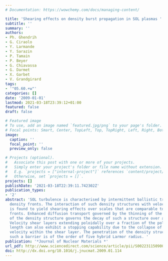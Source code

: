 ```yaml
---
# Documentation: https://wowchemy.com/docs/managing-content/

title: 'Shearing effects on density burst propagation in SOL plasmas '
subtitle: ''
summary: ''
authors:
- Ph. Ghendrih
- G. Ciraolo
- Y. Larmande
- Y. Sarazin
- P. Tamain
- P. Beyer
- G. Chiavassa
- G. Darmet
- X. Garbet
- V. Grandgirard
tags:
- '"05.60.+w"'
categories: []
date: '2009-01-01'
lastmod: 2021-03-18T23:39:12+01:00
featured: false
draft: false

# Featured image
# To use, add an image named `featured.jpg/png` to your page's folder.
# Focal points: Smart, Center, TopLeft, Top, TopRight, Left, Right, BottomLeft, Bottom, BottomRight.
image:
  caption: ''
  focal_point: ''
  preview_only: false

# Projects (optional).
#   Associate this post with one or more of your projects.
#   Simply enter your project's folder or file name without extension.
#   E.g. `projects = ["internal-project"]` references `content/project/deep-learning/index.md`.
#   Otherwise, set `projects = []`.
projects: []
publishDate: '2021-03-18T22:39:11.742302Z'
publication_types:
- '2'
abstract: 'SOL turbulence is characterised by intermittent ballistic transport of
  density fronts. The interaction of such density structures with velocity shear layers
  is found to yield shearing effects over scales that are comparable to those of the
  fronts. Enhanced diffusion transport governed by the thinning of the radial extent
  of the density structure governs the decay of such a structure over a Dupree time.
  Velocity shear layers extending poloidally over a fraction of the poloidal wave
  length can also exhibit a stopping capability due to the collapse of the radial
  velocity within the shear layer. The penetration of the density structure within
  such a barrier is of the order of five hybrid Larmor radius. '
publication: '*Journal of Nuclear Materials *'
url_pdf: http://www.sciencedirect.com/science/article/pii/S0022311509001482
doi: http://dx.doi.org/10.1016/j.jnucmat.2009.01.114
---
```

